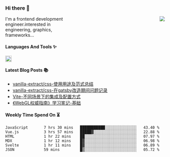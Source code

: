 <!--
**zhaohuanyuu/zhaohuanyuu** is a ✨ _special_ ✨ repository because its `README.md` (this file) appears on your GitHub profile.
-->

### Hi there 👋

<picture>
  <source media="(prefers-color-scheme: dark)" srcset="https://github-readme-stats.vercel.app/api?username=zhaohuanyuu&count_private=true&show_icons=true&theme=city_lights&hide_title=true">
  <img align="right" src="https://github-readme-stats.vercel.app/api?username=zhaohuanyuu&count_private=true&show_icons=true&hide_title=true">
</picture>

<p align="left" style="width:40%">I'm a frontend development engineer.interested in engineering, graphics, frameworks...</p>

#### Languages And Tools ✨

<img align="left" height="20" src="https://skillicons.dev/icons?i=js,ts,nodejs,react,vue,gatsby,materialui,graphql,nestjs,electron,flutter" />

</br>

#### Latest Blog Posts 📚
<!-- BLOG-POST-LIST:START -->
- [vanilla-extract/css-使用用途及范式总结](https://zhy.gatsbyjs.io/blog/vanilla-usage)
- [vanilla-extract/css-在gatsby改造期间问题记录](https://zhy.gatsbyjs.io/blog/vanilla-order-conflict)
- [Vite-不同场景下的集成及配置方式](https://zhy.gatsbyjs.io/blog/vite-integrations)
- [《WebGL权威指南》学习笔记-基础](https://zhy.gatsbyjs.io/blog/webgl-basic)
<!-- BLOG-POST-LIST:END -->

#### Weekly Time Spend On ⏳
<!--START_SECTION:waka-->

```text
JavaScript       7 hrs 30 mins   ███████████░░░░░░░░░░░░░░   43.40 %
Vue.js           3 hrs 57 mins   █████▓░░░░░░░░░░░░░░░░░░░   22.88 %
HTML             1 hr 22 mins    ██░░░░░░░░░░░░░░░░░░░░░░░   07.97 %
MDX              1 hr 12 mins    █▓░░░░░░░░░░░░░░░░░░░░░░░   06.98 %
Svelte           1 hr 11 mins    █▓░░░░░░░░░░░░░░░░░░░░░░░   06.89 %
JSON             59 mins         █▒░░░░░░░░░░░░░░░░░░░░░░░   05.72 %
```

<!--END_SECTION:waka-->
